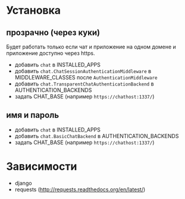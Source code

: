 # Установка
## прозрачно (через куки)
Будет работать только если чат и приложение на одном домене и приложение доступно через https.
* добавить `chat` в INSTALLED_APPS
* добавить `chat.ChatSessionAuthenticationMiddleware` в MIDDLEWARE_CLASSES после `AuthenticationMiddleware`
* добавить `chat.TransparentChatAuthenticationBackend` в AUTHENTICATION_BACKENDS
* задать CHAT_BASE (например `https://chathost:1337/`)

## имя и пароль
* добавить `chat` в INSTALLED_APPS
* добавить `chat.BasicChatBackend` в AUTHENTICATION_BACKENDS
* задать CHAT_BASE (например `https://chathost:1337/`)

# Зависимости
* django
* requests (http://requests.readthedocs.org/en/latest/)
